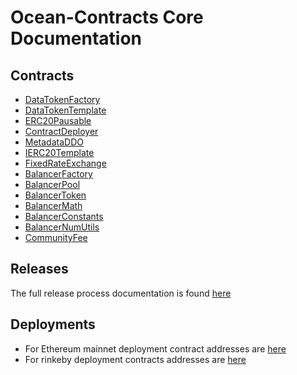 # Ocean-Contracts Core Documentation

## Contracts
- [DataTokenFactory](contracts/DTFactory.md)
- [DataTokenTemplate](contracts/templates/DataTokenTemplate.md)
- [ERC20Pausable](contracts/templates/token/ERC20Pausable.md)
- [ContractDeployer](contracts/utils/Deployer.md)
- [MetadataDDO](contracts/metadata/DDO.md)
- [IERC20Template](contracts/interfaces/IERC20Template.md)
- [FixedRateExchange](contracts/interfaces/FixedRateExchange.md)
- [BalancerFactory](contracts/balancer/BFactory.md)
- [BalancerPool](contracts/balancer/BPool.md)
- [BalancerToken](contracts/balancer/BToken.md)
- [BalancerMath](contracts/balancer/BMath.md)
- [BalancerConstants](contracts/balancer/BConst.md)
- [BalancerNumUtils](contracts/balancer/BNum.md)
- [CommunityFee](contracts/communityFee/OPFCommunityFeeCollector.md)

## Releases

The full release process documentation is found [here](RELEASE_PROCESS.md)

## Deployments
- For Ethereum mainnet deployment contract addresses are [here](deployments/mainnet.md)
- For rinkeby deployment contracts addresses are [here](deployments/rinkeby.md)
